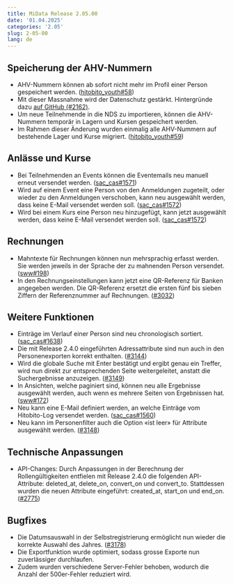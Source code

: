 ```yaml
---
title: MiData Release 2.05.00
date: '01.04.2025'
categories: '2.05'
slug: 2-05-00
lang: de
---
```


## Speicherung der AHV-Nummern
- AHV-Nummern können ab sofort nicht mehr im Profil einer Person gespeichert werden. ([hitobito_youth#58](https://github.com/hitobito/hitobito_youth/issues/58))
- Mit dieser Massnahme wird der Datenschutz gestärkt. Hintergründe dazu [auf GitHub (#2162)](https://github.com/hitobito/hitobito/issues/2162).
- Um neue Teilnehmende in die NDS zu importieren, können die AHV-Nummern temporär in Lagern und Kursen gespeichert werden.
- Im Rahmen dieser Änderung wurden einmalig alle AHV-Nummern auf bestehende Lager und Kurse migriert. ([hitobito_youth#59](https://github.com/hitobito/hitobito_youth/issues/59))

## Anlässe und Kurse
- Bei Teilnehmenden an Events können die Eventemails neu manuell erneut versendet werden. ([sac_cas#1571](https://github.com/hitobito/hitobito_sac_cas/issues/1571))
- Wird auf einem Event eine Person von den Anmeldungen zugeteilt, oder wieder zu den Anmeldungen verschoben, kann neu ausgewählt werden, dass keine E-Mail versendet werden soll. ([sac_cas#1572](https://github.com/hitobito/hitobito_sac_cas/issues/1572))
- Wird bei einem Kurs eine Person neu hinzugefügt, kann jetzt ausgewählt werden, dass keine E-Mail versendet werden soll. ([sac_cas#1572](https://github.com/hitobito/hitobito_sac_cas/issues/1572))

## Rechnungen
- Mahntexte für Rechnungen können nun mehrsprachig erfasst werden. Sie werden jeweils in der Sprache der zu mahnenden Person versendet. ([sww#198](https://github.com/hitobito/hitobito_sww/issues/198))
- In den Rechnungseinstellungen kann jetzt eine QR-Referenz für Banken angegeben werden. Die QR-Referenz ersetzt die ersten fünf bis sieben Ziffern der Referenznummer auf Rechnungen. ([#3032](https://github.com/hitobito/hitobito/issues/3032))

## Weitere Funktionen
- Einträge im Verlauf einer Person sind neu chronologisch sortiert. ([sac_cas#1638](https://github.com/hitobito/hitobito_sac_cas/issues/1638))
- Die mit Release 2.4.0 eingeführten Adressattribute sind nun auch in den Personenexporten korrekt enthalten. ([#3144](https://github.com/hitobito/hitobito/issues/3144))
- Wird die globale Suche mit Enter bestätigt und ergibt genau ein Treffer, wird nun direkt zur entsprechenden Seite weitergeleitet, anstatt die Suchergebnisse anzuzeigen. ([#3149](https://github.com/hitobito/hitobito/issues/3149))
- In Ansichten, welche paginiert sind, können neu alle Ergebnisse ausgewählt werden, auch wenn es mehrere Seiten von Ergebnissen hat. ([sww#172](https://github.com/hitobito/hitobito_sww/issues/172))
- Neu kann eine E-Mail definiert werden, an welche Einträge vom Hitobito-Log versendet werden. ([sac_cas#1560](https://github.com/hitobito/hitobito_sac_cas/issues/1560))
- Neu kann im Personenfilter auch die Option «ist leer» für Attribute ausgewählt werden. ([#3148](https://github.com/hitobito/hitobito/issues/3148))

## Technische Anpassungen
- API-Changes: Durch Anpassungen in der Berechnung der Rollengültigkeiten entfielen mit Release 2.4.0 die folgenden API-Attribute: deleted_at, delete_on, convert_on und convert_to. Stattdessen wurden die neuen Attribute eingeführt: created_at, start_on und end_on. ([#2775](https://github.com/hitobito/hitobito/issues/2775))

## Bugfixes
- Die Datumsauswahl in der Selbstregistrierung ermöglicht nun wieder die korrekte Auswahl des Jahres. ([#3178](https://github.com/hitobito/hitobito/issues/3178))
- Die Exportfunktion wurde optimiert, sodass grosse Exporte nun zuverlässiger durchlaufen.
- Zudem wurden verschiedene Server-Fehler behoben, wodurch die Anzahl der 500er-Fehler reduziert wird.
